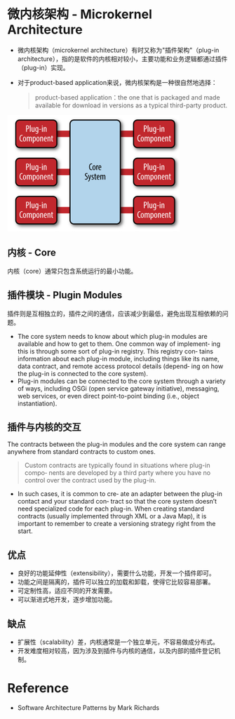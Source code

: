 # 微内核架构 - Microkernel Architecture

* 微内核架构（microkernel architecture）有时又称为"插件架构"（plug-in architecture），指的是软件的内核相对较小，主要功能和业务逻辑都通过插件（plug-in）实现。

* 对于product-based application来说，微内核架构是一种很自然地选择：

    > product-based application：the one that is packaged and made available for download in versions as a typical third-party product.

![image-20230219212620810](./.images/image-20230219212620810.png)

## 内核 - Core

内核（core）通常只包含系统运行的最小功能。

## 插件模块 - Plugin Modules

插件则是互相独立的，插件之间的通信，应该减少到最低，避免出现互相依赖的问题。

* The core system needs to know about which plug-in modules are available and how to get to them. One common way of implement‐ ing this is through some sort of plug-in registry. This registry con‐ tains information about each plug-in module, including things like its name, data contract, and remote access protocol details (depend‐ ing on how the plug-in is connected to the core system).
* Plug-in modules can be connected to the core system through a variety of ways, including OSGi (open service gateway initiative), messaging, web services, or even direct point-to-point binding (i.e., object instantiation).

## 插件与内核的交互

The contracts between the plug-in modules and the core system can range anywhere from standard contracts to custom ones.

> Custom contracts are typically found in situations where plug-in compo‐ nents are developed by a third party where you have no control over the contract used by the plug-in.

* In such cases, it is common to cre‐ ate an adapter between the plug-in contact and your standard con‐ tract so that the core system doesn’t need specialized code for each plug-in. When creating standard contracts (usually implemented through XML or a Java Map), it is important to remember to create a versioning strategy right from the start.

## 优点

- 良好的功能延伸性（extensibility），需要什么功能，开发一个插件即可。
- 功能之间是隔离的，插件可以独立的加载和卸载，使得它比较容易部署。
- 可定制性高，适应不同的开发需要。
- 可以渐进式地开发，逐步增加功能。

## 缺点

- 扩展性（scalability）差，内核通常是一个独立单元，不容易做成分布式。
- 开发难度相对较高，因为涉及到插件与内核的通信，以及内部的插件登记机制。

# Reference

* Software Architecture Patterns by Mark Richards